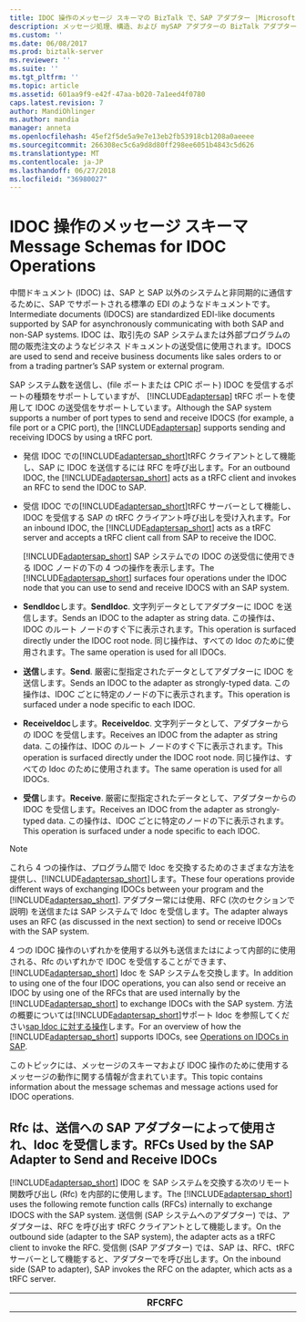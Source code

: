 ```yaml
---
title: IDOC 操作のメッセージ スキーマの BizTalk で、SAP アダプター |Microsoft Docs
description: メッセージ処理、構造、および mySAP アダプターの BizTalk アダプター パック (BAP) を使用して Idoc を送受信するアクション
ms.custom: ''
ms.date: 06/08/2017
ms.prod: biztalk-server
ms.reviewer: ''
ms.suite: ''
ms.tgt_pltfrm: ''
ms.topic: article
ms.assetid: 601aa9f9-e42f-47aa-b020-7a1eed4f0780
caps.latest.revision: 7
author: MandiOhlinger
ms.author: mandia
manager: anneta
ms.openlocfilehash: 45ef2f5de5a9e7e13eb2fb53918cb1208a0aeeee
ms.sourcegitcommit: 266308ec5c6a9d8d80ff298ee6051b4843c5d626
ms.translationtype: MT
ms.contentlocale: ja-JP
ms.lasthandoff: 06/27/2018
ms.locfileid: "36980027"
---
```

# <a name="message-schemas-for-idoc-operations"></a><span data-ttu-id="f9b9c-103">IDOC 操作のメッセージ スキーマ</span><span class="sxs-lookup"><span data-stu-id="f9b9c-103">Message Schemas for IDOC Operations</span></span>
<span data-ttu-id="f9b9c-104">中間ドキュメント (IDOC) は、SAP と SAP 以外のシステムと非同期的に通信するために、SAP でサポートされる標準の EDI のようなドキュメントです。</span><span class="sxs-lookup"><span data-stu-id="f9b9c-104">Intermediate documents (IDOCS) are standardized EDI-like documents supported by SAP for asynchronously communicating with both SAP and non-SAP systems.</span></span> <span data-ttu-id="f9b9c-105">IDOC は、取引先の SAP システムまたは外部プログラムの間の販売注文のようなビジネス ドキュメントの送受信に使用されます。</span><span class="sxs-lookup"><span data-stu-id="f9b9c-105">IDOCS are used to send and receive business documents like sales orders to or from a trading partner’s SAP system or external program.</span></span>  

 <span data-ttu-id="f9b9c-106">SAP システム数を送信し、(file ポートまたは CPIC ポート) IDOC を受信するポートの種類をサポートしていますが、 [!INCLUDE[adaptersap](../../includes/adaptersap-md.md)] tRFC ポートを使用して IDOC の送受信をサポートしています。</span><span class="sxs-lookup"><span data-stu-id="f9b9c-106">Although the SAP system supports a number of port types to send and receive IDOCS (for example, a file port or a CPIC port), the [!INCLUDE[adaptersap](../../includes/adaptersap-md.md)] supports sending and receiving IDOCS by using a tRFC port.</span></span>  

- <span data-ttu-id="f9b9c-107">発信 IDOC での[!INCLUDE[adaptersap_short](../../includes/adaptersap-short-md.md)]tRFC クライアントとして機能し、SAP に IDOC を送信するには RFC を呼び出します。</span><span class="sxs-lookup"><span data-stu-id="f9b9c-107">For an outbound IDOC, the [!INCLUDE[adaptersap_short](../../includes/adaptersap-short-md.md)] acts as a tRFC client and invokes an RFC to send the IDOC to SAP.</span></span>  

- <span data-ttu-id="f9b9c-108">受信 IDOC での[!INCLUDE[adaptersap_short](../../includes/adaptersap-short-md.md)]tRFC サーバーとして機能し、IDOC を受信する SAP の tRFC クライアント呼び出しを受け入れます。</span><span class="sxs-lookup"><span data-stu-id="f9b9c-108">For an inbound IDOC, the [!INCLUDE[adaptersap_short](../../includes/adaptersap-short-md.md)] acts as a tRFC server and accepts a tRFC client call from SAP to receive the IDOC.</span></span>  

  <span data-ttu-id="f9b9c-109">[!INCLUDE[adaptersap_short](../../includes/adaptersap-short-md.md)] SAP システムでの IDOC の送受信に使用できる IDOC ノードの下の 4 つの操作を表示します。</span><span class="sxs-lookup"><span data-stu-id="f9b9c-109">The [!INCLUDE[adaptersap_short](../../includes/adaptersap-short-md.md)] surfaces four operations under the IDOC node that you can use to send and receive IDOCS with an SAP system.</span></span>  

- <span data-ttu-id="f9b9c-110">**SendIdoc**します。</span><span class="sxs-lookup"><span data-stu-id="f9b9c-110">**SendIdoc**.</span></span> <span data-ttu-id="f9b9c-111">文字列データとしてアダプターに IDOC を送信します。</span><span class="sxs-lookup"><span data-stu-id="f9b9c-111">Sends an IDOC to the adapter as string data.</span></span> <span data-ttu-id="f9b9c-112">この操作は、IDOC のルート ノードのすぐ下に表示されます。</span><span class="sxs-lookup"><span data-stu-id="f9b9c-112">This operation is surfaced directly under the IDOC root node.</span></span> <span data-ttu-id="f9b9c-113">同じ操作は、すべての Idoc のために使用されます。</span><span class="sxs-lookup"><span data-stu-id="f9b9c-113">The same operation is used for all IDOCs.</span></span>  

- <span data-ttu-id="f9b9c-114">**送信**します。</span><span class="sxs-lookup"><span data-stu-id="f9b9c-114">**Send**.</span></span> <span data-ttu-id="f9b9c-115">厳密に型指定されたデータとしてアダプターに IDOC を送信します。</span><span class="sxs-lookup"><span data-stu-id="f9b9c-115">Sends an IDOC to the adapter as strongly-typed data.</span></span> <span data-ttu-id="f9b9c-116">この操作は、IDOC ごとに特定のノードの下に表示されます。</span><span class="sxs-lookup"><span data-stu-id="f9b9c-116">This operation is surfaced under a node specific to each IDOC.</span></span>  

- <span data-ttu-id="f9b9c-117">**ReceiveIdoc**します。</span><span class="sxs-lookup"><span data-stu-id="f9b9c-117">**ReceiveIdoc**.</span></span> <span data-ttu-id="f9b9c-118">文字列データとして、アダプターからの IDOC を受信します。</span><span class="sxs-lookup"><span data-stu-id="f9b9c-118">Receives an IDOC from the adapter as string data.</span></span> <span data-ttu-id="f9b9c-119">この操作は、IDOC のルート ノードのすぐ下に表示されます。</span><span class="sxs-lookup"><span data-stu-id="f9b9c-119">This operation is surfaced directly under the IDOC root node.</span></span> <span data-ttu-id="f9b9c-120">同じ操作は、すべての Idoc のために使用されます。</span><span class="sxs-lookup"><span data-stu-id="f9b9c-120">The same operation is used for all IDOCs.</span></span>  

- <span data-ttu-id="f9b9c-121">**受信**します。</span><span class="sxs-lookup"><span data-stu-id="f9b9c-121">**Receive**.</span></span> <span data-ttu-id="f9b9c-122">厳密に型指定されたデータとして、アダプターからの IDOC を受信します。</span><span class="sxs-lookup"><span data-stu-id="f9b9c-122">Receives an IDOC from the adapter as strongly-typed data.</span></span> <span data-ttu-id="f9b9c-123">この操作は、IDOC ごとに特定のノードの下に表示されます。</span><span class="sxs-lookup"><span data-stu-id="f9b9c-123">This operation is surfaced under a node specific to each IDOC.</span></span>  

> [!NOTE]
>  <span data-ttu-id="f9b9c-124">これら 4 つの操作は、プログラム間で Idoc を交換するためのさまざまな方法を提供し、[!INCLUDE[adaptersap_short](../../includes/adaptersap-short-md.md)]します。</span><span class="sxs-lookup"><span data-stu-id="f9b9c-124">These four operations provide different ways of exchanging IDOCs between your program and the [!INCLUDE[adaptersap_short](../../includes/adaptersap-short-md.md)].</span></span> <span data-ttu-id="f9b9c-125">アダプター常には使用、RFC (次のセクションで説明) を送信または SAP システムで Idoc を受信します。</span><span class="sxs-lookup"><span data-stu-id="f9b9c-125">The adapter always uses an RFC (as discussed in the next section) to send or receive IDOCs with the SAP system.</span></span>  

 <span data-ttu-id="f9b9c-126">4 つの IDOC 操作のいずれかを使用する以外も送信またはによって内部的に使用される、Rfc のいずれかで IDOC を受信することができます、 [!INCLUDE[adaptersap_short](../../includes/adaptersap-short-md.md)] Idoc を SAP システムを交換します。</span><span class="sxs-lookup"><span data-stu-id="f9b9c-126">In addition to using one of the four IDOC operations, you can also send or receive an IDOC by using one of the RFCs that are used internally by the [!INCLUDE[adaptersap_short](../../includes/adaptersap-short-md.md)] to exchange IDOCs with the SAP system.</span></span> <span data-ttu-id="f9b9c-127">方法の概要については[!INCLUDE[adaptersap_short](../../includes/adaptersap-short-md.md)]サポート Idoc を参照してください[sap Idoc に対する操作](../../adapters-and-accelerators/adapter-sap/operations-on-idocs-in-sap.md)します。</span><span class="sxs-lookup"><span data-stu-id="f9b9c-127">For an overview of how the [!INCLUDE[adaptersap_short](../../includes/adaptersap-short-md.md)] supports IDOCs, see [Operations on IDOCs in SAP](../../adapters-and-accelerators/adapter-sap/operations-on-idocs-in-sap.md).</span></span>  

 <span data-ttu-id="f9b9c-128">このトピックには、メッセージのスキーマおよび IDOC 操作のために使用するメッセージの動作に関する情報が含まれています。</span><span class="sxs-lookup"><span data-stu-id="f9b9c-128">This topic contains information about the message schemas and message actions used for IDOC operations.</span></span>  

## <a name="rfcs-used-by-the-sap-adapter-to-send-and-receive-idocs"></a><span data-ttu-id="f9b9c-129">Rfc は、送信への SAP アダプターによって使用され、Idoc を受信します。</span><span class="sxs-lookup"><span data-stu-id="f9b9c-129">RFCs Used by the SAP Adapter to Send and Receive IDOCs</span></span>  
 <span data-ttu-id="f9b9c-130">[!INCLUDE[adaptersap_short](../../includes/adaptersap-short-md.md)] IDOC を SAP システムを交換する次のリモート関数呼び出し (Rfc) を内部的に使用します。</span><span class="sxs-lookup"><span data-stu-id="f9b9c-130">The [!INCLUDE[adaptersap_short](../../includes/adaptersap-short-md.md)] uses the following remote function calls (RFCs) internally to exchange IDOCS with the SAP system.</span></span> <span data-ttu-id="f9b9c-131">送信側 (SAP システムへのアダプター) では、アダプターは、RFC を呼び出す tRFC クライアントとして機能します。</span><span class="sxs-lookup"><span data-stu-id="f9b9c-131">On the outbound side (adapter to the SAP system), the adapter acts as a tRFC client to invoke the RFC.</span></span> <span data-ttu-id="f9b9c-132">受信側 (SAP アダプター) では、SAP は、RFC、tRFC サーバーとして機能すると、アダプターでを呼び出します。</span><span class="sxs-lookup"><span data-stu-id="f9b9c-132">On the inbound side (SAP to adapter), SAP invokes the RFC on the adapter, which acts as a tRFC server.</span></span>  

|<span data-ttu-id="f9b9c-133">RFC</span><span class="sxs-lookup"><span data-stu-id="f9b9c-133">RFC</span></span>|<span data-ttu-id="f9b9c-134">説明</span><span class="sxs-lookup"><span data-stu-id="f9b9c-134">Description</span></span>|  
|---------|-----------------|  
|<span data-ttu-id="f9b9c-135">IDOC_INBOUND_ASYNCHRONOUS</span><span class="sxs-lookup"><span data-stu-id="f9b9c-135">IDOC_INBOUND_ASYNCHRONOUS</span></span>|<span data-ttu-id="f9b9c-136">この関数のモジュールは、4.0 およびそれ以降のリリースから使用されます。</span><span class="sxs-lookup"><span data-stu-id="f9b9c-136">This function module is used from release 4.0 and later.</span></span> <span data-ttu-id="f9b9c-137">4.x のリリースで有効なレコードの種類の IDOC を処理します。</span><span class="sxs-lookup"><span data-stu-id="f9b9c-137">It processes IDOCS in record types that are valid for 4.x releases.</span></span> <span data-ttu-id="f9b9c-138">これにより、長い IDOC セグメントの名前がサポートされていること。</span><span class="sxs-lookup"><span data-stu-id="f9b9c-138">This ensures that longer IDOC segment names are supported.</span></span><br /><br /> <span data-ttu-id="f9b9c-139">この RFC パラメーターは次のとおりです。</span><span class="sxs-lookup"><span data-stu-id="f9b9c-139">The parameters to this RFC include:</span></span><br /><br /> <span data-ttu-id="f9b9c-140">-idoc_control_rec_40 (SAP の構造は EDI_DC40)</span><span class="sxs-lookup"><span data-stu-id="f9b9c-140">- idoc_control_rec_40 (SAP structure is EDI_DC40)</span></span><br /><br /> <span data-ttu-id="f9b9c-141">-idoc_data_rec_40 (SAP の構造は EDI_DD40)</span><span class="sxs-lookup"><span data-stu-id="f9b9c-141">- idoc_data_rec_40 (SAP structure is EDI_DD40)</span></span><br /><br /> <span data-ttu-id="f9b9c-142">IDOC の制御レコードは、次のフィールドで構成されます。</span><span class="sxs-lookup"><span data-stu-id="f9b9c-142">The IDOC control record consists of the following fields:</span></span><br /><br /> <span data-ttu-id="f9b9c-143">- **Mestyp**します。</span><span class="sxs-lookup"><span data-stu-id="f9b9c-143">- **Mestyp**.</span></span> <span data-ttu-id="f9b9c-144">論理のメッセージの種類。</span><span class="sxs-lookup"><span data-stu-id="f9b9c-144">The logical message type.</span></span> <span data-ttu-id="f9b9c-145">メッセージのビジネスの意味を伝達します。</span><span class="sxs-lookup"><span data-stu-id="f9b9c-145">Conveys the business meaning of the message.</span></span> <span data-ttu-id="f9b9c-146">これは必須フィールドです。</span><span class="sxs-lookup"><span data-stu-id="f9b9c-146">This is a mandatory field.</span></span><br /><br /> <span data-ttu-id="f9b9c-147">- **Idoctyp**します。</span><span class="sxs-lookup"><span data-stu-id="f9b9c-147">- **Idoctyp**.</span></span> <span data-ttu-id="f9b9c-148">IDOC の基本的な構造体。</span><span class="sxs-lookup"><span data-stu-id="f9b9c-148">The basic structure of the IDOC.</span></span> <span data-ttu-id="f9b9c-149">このフィールドは、このメッセージを使用するレイアウトのセットを識別します。</span><span class="sxs-lookup"><span data-stu-id="f9b9c-149">This field identifies the layout set that uses this message.</span></span> <span data-ttu-id="f9b9c-150">これは必須フィールドです。</span><span class="sxs-lookup"><span data-stu-id="f9b9c-150">This is a mandatory field.</span></span><br /><br /> <span data-ttu-id="f9b9c-151">-                      **Cimtyp**します。</span><span class="sxs-lookup"><span data-stu-id="f9b9c-151">-                      **Cimtyp**.</span></span> <span data-ttu-id="f9b9c-152">顧客の拡張機能の構造体。</span><span class="sxs-lookup"><span data-stu-id="f9b9c-152">The structure of customer extension.</span></span> <span data-ttu-id="f9b9c-153">SAP の基本的な構造を拡張すると、お客様は、拡張機能の構造に名前を 必要があります。</span><span class="sxs-lookup"><span data-stu-id="f9b9c-153">If an SAP basic structure is extended, the customer must give a name to the structure of the extension.</span></span> <span data-ttu-id="f9b9c-154">これは、顧客が; 拡張機能を行った場合の必須フィールド初期それ以外の場合。</span><span class="sxs-lookup"><span data-stu-id="f9b9c-154">This is a mandatory field if a customer has made an enhancement; otherwise initial.</span></span><br /><br /> <span data-ttu-id="f9b9c-155">- **フィールドをパートナー**します。</span><span class="sxs-lookup"><span data-stu-id="f9b9c-155">- **Partner fields**.</span></span> <span data-ttu-id="f9b9c-156">これらは送信側であり、受信側パートナーの種類、パートナーの数、パートナー関数などのパートナー パラメーター。</span><span class="sxs-lookup"><span data-stu-id="f9b9c-156">These are send side and receive side partner parameters such as partner type, partner number, partner function.</span></span><br /><br /> <span data-ttu-id="f9b9c-157">IDOC データ レコードは、次のフィールドで構成されます。</span><span class="sxs-lookup"><span data-stu-id="f9b9c-157">The IDOC data record consists of the following fields:</span></span><br /><br /> <span data-ttu-id="f9b9c-158">- **ヘッダー フィールド**します。</span><span class="sxs-lookup"><span data-stu-id="f9b9c-158">- **Header fields**.</span></span> <span data-ttu-id="f9b9c-159">テーブル名、セグメントの数、セグメントの種類のヘッダー フィールドを分割します。</span><span class="sxs-lookup"><span data-stu-id="f9b9c-159">Segment header fields like table name, segment number, segment type.</span></span> <span data-ttu-id="f9b9c-160">これらは、必須フィールドです。</span><span class="sxs-lookup"><span data-stu-id="f9b9c-160">These are mandatory fields.</span></span><br /><br /> <span data-ttu-id="f9b9c-161">-                      **Sdata**します。</span><span class="sxs-lookup"><span data-stu-id="f9b9c-161">-                      **Sdata**.</span></span> <span data-ttu-id="f9b9c-162">IDOC で使用されるデータ用のフィールドを 1000 バイト文字。これは必須フィールドです。</span><span class="sxs-lookup"><span data-stu-id="f9b9c-162">1000-byte character field for the data used by the IDOC .This is a mandatory field.</span></span>|  
|<span data-ttu-id="f9b9c-163">INBOUND_IDOC_PROCESS</span><span class="sxs-lookup"><span data-stu-id="f9b9c-163">INBOUND_IDOC_PROCESS</span></span>|<span data-ttu-id="f9b9c-164">この関数のモジュールは、4.0 までのリリースで使用されます。</span><span class="sxs-lookup"><span data-stu-id="f9b9c-164">This function module is used for releases up to 4.0.</span></span> <span data-ttu-id="f9b9c-165">3.x リリースに対して有効なレコードの種類の IDOC を処理します。</span><span class="sxs-lookup"><span data-stu-id="f9b9c-165">It processes IDOCS in record types that are valid for 3.x releases.</span></span> <span data-ttu-id="f9b9c-166">4.x でこの関数モジュールを使用することもできます。</span><span class="sxs-lookup"><span data-stu-id="f9b9c-166">It is also possible to use this function module in 4.x.</span></span><br /><br /> <span data-ttu-id="f9b9c-167">この RFC パラメーターは次のとおりです。</span><span class="sxs-lookup"><span data-stu-id="f9b9c-167">The parameters to this RFC include:</span></span><br /><br /> <span data-ttu-id="f9b9c-168">-idoc_control (SAP の構造は EDI_DC)</span><span class="sxs-lookup"><span data-stu-id="f9b9c-168">- idoc_control (SAP structure is EDI_DC)</span></span><br /><br /> <span data-ttu-id="f9b9c-169">-idoc_data (SAP の構造は EDI_DD)</span><span class="sxs-lookup"><span data-stu-id="f9b9c-169">- idoc_data (SAP structure is EDI_DD)</span></span>|  

## <a name="operations-to-send-idocs"></a><span data-ttu-id="f9b9c-170">Idoc を送信する操作</span><span class="sxs-lookup"><span data-stu-id="f9b9c-170">Operations to Send IDOCs</span></span>  
 <span data-ttu-id="f9b9c-171">[!INCLUDE[adaptersap_short](../../includes/adaptersap-short-md.md)] Idoc を SAP システムに送信するクライアントの送信および SendIdoc の操作を公開します。</span><span class="sxs-lookup"><span data-stu-id="f9b9c-171">The [!INCLUDE[adaptersap_short](../../includes/adaptersap-short-md.md)] exposes the Send and SendIdoc operations for clients to send IDOCs to an SAP system.</span></span> <span data-ttu-id="f9b9c-172">送信操作では、IDOC は厳密に型指定されたデータとして表されます。SendIdoc 操作の場合は、IDOC は文字列データとして表されます。</span><span class="sxs-lookup"><span data-stu-id="f9b9c-172">For the Send operation, the IDOC is represented as strongly-typed data; for the SendIdoc operation, the IDOC is represented as string data.</span></span> <span data-ttu-id="f9b9c-173">これらの操作では、アダプターとアプリケーション間の IDOC のデータの表示方法を指定します。</span><span class="sxs-lookup"><span data-stu-id="f9b9c-173">These operations determine how the IDOC data is represented between the adapter and your application.</span></span> <span data-ttu-id="f9b9c-174">アダプターは常に、IDOC_INBOUND_ASYNCHRONOUS または IDOC_INBOUND_PROCESS (t) の RFC を使用して、sap の Idoc を送信します。</span><span class="sxs-lookup"><span data-stu-id="f9b9c-174">The adapter always sends IDOCs to SAP by using either the IDOC_INBOUND_ASYNCHRONOUS or the IDOC_INBOUND_PROCESS (t)RFC.</span></span> <span data-ttu-id="f9b9c-175">IDOC を SAP システムに送信するには、送信または SendIdoc 操作を使用することができますか、または適切な RFC を直接呼び出すことができます。</span><span class="sxs-lookup"><span data-stu-id="f9b9c-175">To send an IDOC to your SAP system, you can either use the Send or SendIdoc operation, or you can directly invoke the appropriate RFC.</span></span>  

### <a name="message-structures-for-idoc-client-operations"></a><span data-ttu-id="f9b9c-176">IDOC のクライアント操作のメッセージの構造体</span><span class="sxs-lookup"><span data-stu-id="f9b9c-176">Message Structures for IDOC Client Operations</span></span>  
 <span data-ttu-id="f9b9c-177">次の表では、送信と SendIdoc 操作のメッセージの構造を示します。</span><span class="sxs-lookup"><span data-stu-id="f9b9c-177">The following table shows the message structures for the Send and SendIdoc operations.</span></span>  


|     <span data-ttu-id="f9b9c-178">演算</span><span class="sxs-lookup"><span data-stu-id="f9b9c-178">Operation</span></span>     |                                                                                                                                                                                                                                                                                                                                                                                                                                                                                                                                                   <span data-ttu-id="f9b9c-179">XML の構造体</span><span class="sxs-lookup"><span data-stu-id="f9b9c-179">XML Structure</span></span>                                                                                                                                                                                                                                                                                                                                                                                                                                                                                                                                                    |                                                                                                                                                                                                                                                                                                                                                                   <span data-ttu-id="f9b9c-180">説明</span><span class="sxs-lookup"><span data-stu-id="f9b9c-180">Description</span></span>                                                                                                                                                                                                                                                                                                                                                                   |
|-------------------|--------------------------------------------------------------------------------------------------------------------------------------------------------------------------------------------------------------------------------------------------------------------------------------------------------------------------------------------------------------------------------------------------------------------------------------------------------------------------------------------------------------------------------------------------------------------------------------------------------------------------------------------------------------------------------------------------------------------------------------------------------------------------------------------------------------------------------------------------------------------------------------------------------------------------------------------------------------------------------------------------------------------------------------------------------------------------------------------------------------------|-------------------------------------------------------------------------------------------------------------------------------------------------------------------------------------------------------------------------------------------------------------------------------------------------------------------------------------------------------------------------------------------------------------------------------------------------------------------------------------------------------------------------------------------------------------------------------------------------------------------------------------------------------------------------------------------------------------------------------------------------|
|       <span data-ttu-id="f9b9c-181">Send</span><span class="sxs-lookup"><span data-stu-id="f9b9c-181">Send</span></span>        | `<Send xmlns="[MSG_VERSION]/Idoc/[VERSION]/[IDOCTYP]/                    [CIMTYP]/[RELNO]/Send">   <idocData>     <[EDI_DC40/EDI_DC] xmlns="/Types/Idoc/      [VERSION]/[IDOCTYP]/[CIMTYP]/[RELNO]">       <EDIDC_FIELD1>value1</ EDIDC_FIELD1>       <EDIDC_FIELD2>value2</ EDIDC_FIELD2>       …     </EDI_DC40>     <[SEGMENT_DEFN]_1>       <[DATAHEADERCOLUMN_[SEGHDR_FLD1]>         header_value_1       </[DATAHEADERCOLUMN_[SEGHDR_FLD1]>       <[DATAHEADERCOLUMN_[SEGHDR_FLD2]>         header_value_2       </[DATAHEADERCOLUMN_[SEGHDR_FLD2]>       …       <SEG_FIELD1>value1</SEG_FIELD1>       <SEG_FIELD2>value2</SEG_FIELD2>       …     </[SEGMENT_DEFN]_1>     <[SEGMENT_DEFN]_2>       <[DATAHEADERCOLUMN_[SEGHDR_FLD1]>         header_value_1       </[DATAHEADERCOLUMN_[SEGHDR_FLD1]>       <[DATAHEADERCOLUMN_[SEGHDR_FLD2]>         header_value_2       </[DATAHEADERCOLUMN_[SEGHDR_FLD2]>       …       <SEG_FIELD1>value1</SEG_FIELD1>       <SEG_FIELD2>value2</SEG_FIELD2>       …     </[SEGMENT_DEFN]_2>     …     </[EDI_DC40/EDI_DC]>   </idocData>   <guid>guid</guid> </Send>` |                                               <span data-ttu-id="f9b9c-182">厳密に型指定された IDOC を SAP に送信します。</span><span class="sxs-lookup"><span data-stu-id="f9b9c-182">Sends a strongly-typed IDOC to SAP</span></span><br /><br /> <span data-ttu-id="f9b9c-183">の IDOC スキーマは、厳密に型指定します。</span><span class="sxs-lookup"><span data-stu-id="f9b9c-183">- IDOC schema is strongly-typed.</span></span><br /><br /> <span data-ttu-id="f9b9c-184">-公開では、レコードのフィールドを制御します。</span><span class="sxs-lookup"><span data-stu-id="f9b9c-184">- Exposes control record fields.</span></span><br /><br /> <span data-ttu-id="f9b9c-185">-セグメント ヘッダーとセグメント フィールドを含むデータ レコードのフィールドを公開します。</span><span class="sxs-lookup"><span data-stu-id="f9b9c-185">- Exposes data record fields including segment headers and segment fields.</span></span><br /><br /> <span data-ttu-id="f9b9c-186">[!INCLUDE[adaptersap_short](../../includes/adaptersap-short-md.md)] SAP トランザクション ID (TID) IDOC を送信するために使用する GUID を関連付けます。</span><span class="sxs-lookup"><span data-stu-id="f9b9c-186">The [!INCLUDE[adaptersap_short](../../includes/adaptersap-short-md.md)] associates a GUID with the SAP transaction ID (TID) that it uses to send the IDOC.</span></span> <span data-ttu-id="f9b9c-187">要求メッセージ内での GUID を指定するかどうかを選択できます。</span><span class="sxs-lookup"><span data-stu-id="f9b9c-187">You can choose whether to specify a GUID in the request message.</span></span> <span data-ttu-id="f9b9c-188">GUID は、要求メッセージに含まれていない場合、[!INCLUDE[adaptersap_short](../../includes/adaptersap-short-md.md)]いずれかが生成されます。</span><span class="sxs-lookup"><span data-stu-id="f9b9c-188">If a GUID is not included in the request message, the [!INCLUDE[adaptersap_short](../../includes/adaptersap-short-md.md)] generates one.</span></span> <span data-ttu-id="f9b9c-189">GUID は、応答メッセージで返されます。</span><span class="sxs-lookup"><span data-stu-id="f9b9c-189">The GUID is returned in the response message.</span></span>                                                |
|   <span data-ttu-id="f9b9c-190">応答を送信します。</span><span class="sxs-lookup"><span data-stu-id="f9b9c-190">Send Response</span></span>   |                                                                                                                                                                                                                                                                                                                                                                                                                                                                                         `<SendResponse xmlns="[MSG_VERSION]/Idoc/[VERSION]/         [IDOCTYP]/[CIMTYP]/[RELNO]/Send">   <guid>guid</guid> </SendResponse>`                                                                                                                                                                                                                                                                                                                                                                                                                                                                                         | <span data-ttu-id="f9b9c-191">IDOC が SAP システムに送信されたことを示します。</span><span class="sxs-lookup"><span data-stu-id="f9b9c-191">Indicates that the IDOC has been sent to the SAP system.</span></span><br /><br /> <span data-ttu-id="f9b9c-192">場合、 **AutoConfirmSentIdocs**プロパティのバインドは**true**、 [!INCLUDE[adaptersap_short](../../includes/adaptersap-short-md.md)] SAP システムでトランザクションを自動的に確認し、応答で返される GUID を無視できます。</span><span class="sxs-lookup"><span data-stu-id="f9b9c-192">If the **AutoConfirmSentIdocs** binding property is **true**, the [!INCLUDE[adaptersap_short](../../includes/adaptersap-short-md.md)] automatically confirms the transaction on the SAP system, and you can ignore the GUID returned in the response.</span></span> <span data-ttu-id="f9b9c-193">場合、 **AutoConfirmSentIdocs**プロパティのバインドは**false**、呼び出す必要があります、 **RfcConfirmTransID**によって返される GUID を持つ操作、[!INCLUDE[adaptersap_short](../../includes/adaptersap-short-md.md)]にSAP システムでトランザクションを完了します。</span><span class="sxs-lookup"><span data-stu-id="f9b9c-193">If the **AutoConfirmSentIdocs** binding property is **false**, you must invoke the **RfcConfirmTransID** operation with the GUID returned by the [!INCLUDE[adaptersap_short](../../includes/adaptersap-short-md.md)] to complete the transaction on the SAP system.</span></span><br /><br /> <span data-ttu-id="f9b9c-194">呼び出すことができます、 **SapAdapterUtilities.ConvertGuidToTid**作業 (LUW) の論理ユニットに関連付けられている TID を取得します。</span><span class="sxs-lookup"><span data-stu-id="f9b9c-194">You can invoke the **SapAdapterUtilities.ConvertGuidToTid** method to obtain the TID associated with the logical unit of work (LUW).</span></span> |
|     <span data-ttu-id="f9b9c-195">SendIdoc</span><span class="sxs-lookup"><span data-stu-id="f9b9c-195">SendIdoc</span></span>      |                                                                                                                                                                                                                                                                                                                                                                                                                                                                                                    `<SendIdoc xmlns="[MSG_VERSION]/Idoc">   <idocData>docDataString</idocData>   <guid>guid</guid> </SendIdoc>`                                                                                                                                                                                                                                                                                                                                                                                                                                                                                                    |                                                                   <span data-ttu-id="f9b9c-196">厳密に型指定の IDOC を SAP に送信します。</span><span class="sxs-lookup"><span data-stu-id="f9b9c-196">Sends a weakly-typed IDOC to SAP.</span></span><br /><br /> <span data-ttu-id="f9b9c-197">の IDOC スキーマは、厳密に型指定します。</span><span class="sxs-lookup"><span data-stu-id="f9b9c-197">- IDOC schema is weakly-typed.</span></span><br /><br /> <span data-ttu-id="f9b9c-198">-制御レコードとレコードのデータで構成される 1 つの文字列フィールドとして、IDOC を公開します。</span><span class="sxs-lookup"><span data-stu-id="f9b9c-198">- Exposes the IDOC as a single string field that consists of the control record and data record.</span></span><br /><br /> <span data-ttu-id="f9b9c-199">[!INCLUDE[adaptersap_short](../../includes/adaptersap-short-md.md)] IDOC を送信するために使用する SAP TID は GUID に関連付けます。</span><span class="sxs-lookup"><span data-stu-id="f9b9c-199">The [!INCLUDE[adaptersap_short](../../includes/adaptersap-short-md.md)] associates a GUID with the SAP TID that it uses to send the IDOC.</span></span> <span data-ttu-id="f9b9c-200">要求メッセージ内での GUID を指定するかどうかを選択できます。</span><span class="sxs-lookup"><span data-stu-id="f9b9c-200">You can choose whether to specify a GUID in the request message.</span></span> <span data-ttu-id="f9b9c-201">GUID は、要求メッセージに含まれていない場合、[!INCLUDE[adaptersap_short](../../includes/adaptersap-short-md.md)]いずれかが生成されます。</span><span class="sxs-lookup"><span data-stu-id="f9b9c-201">If a GUID is not included in the request message, the [!INCLUDE[adaptersap_short](../../includes/adaptersap-short-md.md)] will generate one.</span></span> <span data-ttu-id="f9b9c-202">応答メッセージの GUID が返されます</span><span class="sxs-lookup"><span data-stu-id="f9b9c-202">The GUID is returned in the response message</span></span>                                                                    |
| <span data-ttu-id="f9b9c-203">SendIdoc 応答</span><span class="sxs-lookup"><span data-stu-id="f9b9c-203">SendIdoc Response</span></span> |                                                                                                                                                                                                                                                                                                                                                                                                                                                                                                              `<SendIdocResponse xmlns="[MSG_VERSION]/Idoc">   <guid>guid</guid> </SendIdocResponse>`                                                                                                                                                                                                                                                                                                                                                                                                                                                                                                               |             <span data-ttu-id="f9b9c-204">IDOC が SAP システムに送信されたことを示します。</span><span class="sxs-lookup"><span data-stu-id="f9b9c-204">Indicates that the IDOC has been sent to the SAP system.</span></span><br /><br /> <span data-ttu-id="f9b9c-205">場合、 **AutoConfirmSentIdocs**プロパティのバインドは**true**、 [!INCLUDE[adaptersap_short](../../includes/adaptersap-short-md.md)] SAP システムでトランザクションを自動的に確認し、応答で返される GUID を無視できます。</span><span class="sxs-lookup"><span data-stu-id="f9b9c-205">If the **AutoConfirmSentIdocs** binding property is **true**, the [!INCLUDE[adaptersap_short](../../includes/adaptersap-short-md.md)] automatically confirms the transaction on the SAP system, and you can ignore the GUID returned in the response.</span></span> <span data-ttu-id="f9b9c-206">場合、 **AutoConfirmSentIdocs**プロパティのバインドは**false**、呼び出す必要があります、 **RfcConfirmTransID**によって返される GUID を持つ操作、[!INCLUDE[adaptersap_short](../../includes/adaptersap-short-md.md)]にSAP システムでトランザクションを完了します。</span><span class="sxs-lookup"><span data-stu-id="f9b9c-206">If the **AutoConfirmSentIdocs** binding property is **false**, you must invoke the **RfcConfirmTransID** operation with the GUID returned by the [!INCLUDE[adaptersap_short](../../includes/adaptersap-short-md.md)]to complete the transaction on the SAP system.</span></span><br /><br /> <span data-ttu-id="f9b9c-207">呼び出すことができます、 **SapAdapterUtilities.ConvertGuidToTid** LUW に関連付けられている TID を取得します。</span><span class="sxs-lookup"><span data-stu-id="f9b9c-207">You can invoke the **SapAdapterUtilities.ConvertGuidToTid** method to obtain the TID associated with the LUW.</span></span>             |

 <span data-ttu-id="f9b9c-208">[MSG_VERSION] = メッセージ バージョン文字列。たとえば、http://Microsoft.LobServices.Sap/2007/03します。</span><span class="sxs-lookup"><span data-stu-id="f9b9c-208">[MSG_VERSION] = The message version string; for example, http://Microsoft.LobServices.Sap/2007/03.</span></span>  

 <span data-ttu-id="f9b9c-209">[バージョン] = IDOC のリリース バージョン (2 または 3)。</span><span class="sxs-lookup"><span data-stu-id="f9b9c-209">[VERSION] = IDOC release version (2 or 3).</span></span>  

 <span data-ttu-id="f9b9c-210">[IDOCTYP] = IDOC の種類。たとえば、ORDERS05 です。</span><span class="sxs-lookup"><span data-stu-id="f9b9c-210">[IDOCTYP] = IDOC type; for example, ORDERS05.</span></span>  

 <span data-ttu-id="f9b9c-211">[CIMTYP]、カスタマイズされた IDOC の Cimtype を = です。</span><span class="sxs-lookup"><span data-stu-id="f9b9c-211">[CIMTYP] = Cimtype of the customized IDOC.</span></span>  

 <span data-ttu-id="f9b9c-212">[RELNO]; のリリース番号を =たとえば、620 です。</span><span class="sxs-lookup"><span data-stu-id="f9b9c-212">[RELNO] = Release number; for example, 620.</span></span>  

 <span data-ttu-id="f9b9c-213">[EDI_DC40/EDI_DC] = リリース用に EDI_DC40 の Idoc のバージョン 3 およびの EDI_DC version2 Idoc をリリースします。</span><span class="sxs-lookup"><span data-stu-id="f9b9c-213">[EDI_DC40/EDI_DC]  = EDI_DC40 for release version 3 IDOCs and EDI_DC for release version2 IDOCs.</span></span>  

 <span data-ttu-id="f9b9c-214">[EDIDC_FIELD] EDI_DC40/EDI_DC 制御レコードの構造を構成するフィールドを = です。</span><span class="sxs-lookup"><span data-stu-id="f9b9c-214">[EDIDC_FIELD] = Field constituting the EDI_DC40/EDI_DC control record structure.</span></span>  

 <span data-ttu-id="f9b9c-215">[SEGMENT_DEFN] = セグメントの定義名 (セグメントの種類名ではなく)。たとえば、E2EDK01005 です。</span><span class="sxs-lookup"><span data-stu-id="f9b9c-215">[SEGMENT_DEFN] = Segment definition name (NOT segment type name); for example, E2EDK01005.</span></span> <span data-ttu-id="f9b9c-216">セグメントの定義のノードでした セグメント グループ ノードでは、表示されることも、IDOC の構造に基づいています。</span><span class="sxs-lookup"><span data-stu-id="f9b9c-216">Note that the segment definition node could also appear under a segment group node, based on the structure of the IDOC.</span></span>  

 <span data-ttu-id="f9b9c-217">[DATAHEADERCOLUMN_(SEGHDR_FLD)] = 各セグメントには、標準的な一連のヘッダー フィールドによって、セグメント データで構成されるセグメント ヘッダーを取得します。</span><span class="sxs-lookup"><span data-stu-id="f9b9c-217">[DATAHEADERCOLUMN_(SEGHDR_FLD)] = Each segment has a segment header that consists of a standard set of header fields followed by the segment data.</span></span> <span data-ttu-id="f9b9c-218">セグメントのデータは、すべてのセグメント フィールドとデータで構成されます。</span><span class="sxs-lookup"><span data-stu-id="f9b9c-218">The segment data consists of all segment fields and data.</span></span> <span data-ttu-id="f9b9c-219">このノードが表すセグメント ヘッダー フィールド。たとえば、DATAHEADERCOLUMN_SEGNAM です。</span><span class="sxs-lookup"><span data-stu-id="f9b9c-219">This node represents the segment header fields; for example, DATAHEADERCOLUMN_SEGNAM.</span></span>  

 <span data-ttu-id="f9b9c-220">[SEG_FIELD] 特定のセグメントの定義 [SEGMENT_DEFN] を構成するセグメント フィールド名を = です。</span><span class="sxs-lookup"><span data-stu-id="f9b9c-220">[SEG_FIELD] = Segment field name constituting a particular segment definition [SEGMENT_DEFN].</span></span>  

 <span data-ttu-id="f9b9c-221">[guid] = GUID パラメーター。</span><span class="sxs-lookup"><span data-stu-id="f9b9c-221">[guid] = GUID parameter.</span></span>  

### <a name="message-actions-for-idoc-client-operations"></a><span data-ttu-id="f9b9c-222">IDOC のクライアント操作のメッセージのアクション</span><span class="sxs-lookup"><span data-stu-id="f9b9c-222">Message Actions for IDOC Client Operations</span></span>  
 <span data-ttu-id="f9b9c-223">次の表では、送信と SendIdoc の操作のためのメッセージのアクションを示します。</span><span class="sxs-lookup"><span data-stu-id="f9b9c-223">The following table shows the message actions for the Send and SendIdoc operations.</span></span>  


|     <span data-ttu-id="f9b9c-224">演算</span><span class="sxs-lookup"><span data-stu-id="f9b9c-224">Operation</span></span>     |                                   <span data-ttu-id="f9b9c-225">操作</span><span class="sxs-lookup"><span data-stu-id="f9b9c-225">Action</span></span>                                   |                                   <span data-ttu-id="f9b9c-226">例</span><span class="sxs-lookup"><span data-stu-id="f9b9c-226">Example</span></span>                                   |
|-------------------|----------------------------------------------------------------------------|-----------------------------------------------------------------------------|
|       <span data-ttu-id="f9b9c-227">Send</span><span class="sxs-lookup"><span data-stu-id="f9b9c-227">Send</span></span>        |     <span data-ttu-id="f9b9c-228">[MESSAGE_VERSION]/Idoc/[バージョン]/[IDOCTYP]/[CIMTYP]/[RELNO]/[送信]</span><span class="sxs-lookup"><span data-stu-id="f9b9c-228">[MESSAGE_VERSION]/Idoc/[VERSION] /[IDOCTYP]/[CIMTYP]/[RELNO]/Send</span></span>      |     http://Microsoft.LobServices.Sap/2007/03/Idoc/3/ORDERS05//620/Send      |
|   <span data-ttu-id="f9b9c-229">応答を送信します。</span><span class="sxs-lookup"><span data-stu-id="f9b9c-229">Send Response</span></span>   | <span data-ttu-id="f9b9c-230">[MESSAGE_VERSION]/Idoc/[バージョン]/[IDOCTYP]/[CIMTYP]/[RELNO]/送信/応答</span><span class="sxs-lookup"><span data-stu-id="f9b9c-230">[MESSAGE_VERSION]/Idoc/[VERSION] /[IDOCTYP]/[CIMTYP]/[RELNO]/Send/response</span></span> | http://Microsoft.LobServices.Sap/2007/03/Idoc/3/ORDERS05//620/Send/response |
|     <span data-ttu-id="f9b9c-231">SendIdoc</span><span class="sxs-lookup"><span data-stu-id="f9b9c-231">SendIdoc</span></span>      |                      <span data-ttu-id="f9b9c-232">[MESSAGE_VERSION]/Idoc SendIdoc</span><span class="sxs-lookup"><span data-stu-id="f9b9c-232">[MESSAGE_VERSION]/Idoc/SendIdoc</span></span>                       |           http://Microsoft.LobServices.Sap/2007/03/Idoc/SendIdoc            |
| <span data-ttu-id="f9b9c-233">SendIdoc 応答</span><span class="sxs-lookup"><span data-stu-id="f9b9c-233">SendIdoc Response</span></span> |                  <span data-ttu-id="f9b9c-234">[MESSAGE_VERSION]/Idoc/SendIdoc/応答</span><span class="sxs-lookup"><span data-stu-id="f9b9c-234">[MESSAGE_VERSION]/Idoc/SendIdoc/response</span></span>                  |       http://Microsoft.LobServices.Sap/2007/03/Idoc/SendIdoc/response       |

 <span data-ttu-id="f9b9c-235">[MESSAGE_VERSION] = メッセージ バージョン文字列。たとえば、http://Microsoft.LobServices.Sap/2007/03します。</span><span class="sxs-lookup"><span data-stu-id="f9b9c-235">[MESSAGE_VERSION] = The message version string; for example, http://Microsoft.LobServices.Sap/2007/03.</span></span>  

 <span data-ttu-id="f9b9c-236">[バージョン] = IDOC のリリース バージョン (2 または 3)。</span><span class="sxs-lookup"><span data-stu-id="f9b9c-236">[VERSION] = IDOC release version (2 or 3).</span></span>  

 <span data-ttu-id="f9b9c-237">[IDOCTYP] = IDOC の種類。たとえば、ORDERS05 です。</span><span class="sxs-lookup"><span data-stu-id="f9b9c-237">[IDOCTYP] = IDOC type; for example, ORDERS05.</span></span>  

 <span data-ttu-id="f9b9c-238">[CIMTYP]、カスタマイズされた IDOC の Cimtype を = です。</span><span class="sxs-lookup"><span data-stu-id="f9b9c-238">[CIMTYP] = Cimtype of the customized IDOC.</span></span>  

 <span data-ttu-id="f9b9c-239">[RELNO]; のリリース番号を =たとえば、620 です。</span><span class="sxs-lookup"><span data-stu-id="f9b9c-239">[RELNO] = Release number; for example, 620.</span></span>  

## <a name="operations-to-receive-idocs"></a><span data-ttu-id="f9b9c-240">Idoc を受信する操作</span><span class="sxs-lookup"><span data-stu-id="f9b9c-240">Operations to Receive IDOCs</span></span>  
 <span data-ttu-id="f9b9c-241">[!INCLUDE[adaptersap_short](../../includes/adaptersap-short-md.md)] SAP システムから Idoc を受信するアプリケーションの受信および ReceiveIdoc の操作を公開します。</span><span class="sxs-lookup"><span data-stu-id="f9b9c-241">The [!INCLUDE[adaptersap_short](../../includes/adaptersap-short-md.md)] exposes the Receive and ReceiveIdoc operations for applications to receive IDOCs from an SAP system.</span></span> <span data-ttu-id="f9b9c-242">受信操作では、IDOC は厳密に型指定されたデータとして表されます。ReceiveIdoc 操作の場合は、IDOC は文字列データとして表されます。</span><span class="sxs-lookup"><span data-stu-id="f9b9c-242">For the Receive operation, the IDOC is represented as strongly-typed data; for the ReceiveIdoc operation, the IDOC is represented as string data.</span></span>  

 <span data-ttu-id="f9b9c-243">これらの操作では、アダプターによって、アプリケーションに IDOC データを生成する方法を決定します。</span><span class="sxs-lookup"><span data-stu-id="f9b9c-243">These operations determine how the IDOC data is emitted by the adapter to your application.</span></span> <span data-ttu-id="f9b9c-244">アダプターは常に、IDOC_INBOUND_ASYNCHRONOUS または IDOC_INBOUND_PROCESS tRFC として、SAP システムから Idoc を受け取ります。</span><span class="sxs-lookup"><span data-stu-id="f9b9c-244">The adapter always receives IDOCs from the SAP system as either an IDOC_INBOUND_ASYNCHRONOUS or IDOC_INBOUND_PROCESS tRFC.</span></span> <span data-ttu-id="f9b9c-245">受信パイプラインまたは ReceiveIdoc の操作を使用するかまたは RFC 形式で IDOC データを受信することができます。</span><span class="sxs-lookup"><span data-stu-id="f9b9c-245">You can either use the Receive or ReceiveIdoc operation, or you can receive IDOC data in RFC format.</span></span> <span data-ttu-id="f9b9c-246">設定する、 **ReceiveIdocFormat**は、アダプターは、アプリケーションに IDOC データ出力形式を指定するプロパティをバインドします。</span><span class="sxs-lookup"><span data-stu-id="f9b9c-246">You set the **ReceiveIdocFormat** binding property to specify the format in which the adapter emits the IDOC data to your application.</span></span> <span data-ttu-id="f9b9c-247">詳細については、[!INCLUDE[adaptersap_short](../../includes/adaptersap-short-md.md)]バインドのプロパティを参照してください[mySAP Business Suite のバインドのプロパティの BizTalk アダプターについて](../../adapters-and-accelerators/adapter-sap/read-about-biztalk-adapter-for-mysap-business-suite-binding-properties.md)します。</span><span class="sxs-lookup"><span data-stu-id="f9b9c-247">For more information about the [!INCLUDE[adaptersap_short](../../includes/adaptersap-short-md.md)] binding properties, see [Read about BizTalk Adapter for mySAP Business Suite binding properties](../../adapters-and-accelerators/adapter-sap/read-about-biztalk-adapter-for-mysap-business-suite-binding-properties.md).</span></span>  

### <a name="message-structures-for-idoc-receive-operations"></a><span data-ttu-id="f9b9c-248">メッセージの構造体の IDOC の受信操作</span><span class="sxs-lookup"><span data-stu-id="f9b9c-248">Message Structures for IDOC Receive Operations</span></span>  
 <span data-ttu-id="f9b9c-249">次の表は、受信および ReceiveIdoc 操作のメッセージの構造を示します。</span><span class="sxs-lookup"><span data-stu-id="f9b9c-249">The following table shows the message structures for the Receive and ReceiveIdoc operations.</span></span>  

|<span data-ttu-id="f9b9c-250">演算</span><span class="sxs-lookup"><span data-stu-id="f9b9c-250">Operation</span></span>|<span data-ttu-id="f9b9c-251">XML の構造体</span><span class="sxs-lookup"><span data-stu-id="f9b9c-251">XML Structure</span></span>|<span data-ttu-id="f9b9c-252">説明</span><span class="sxs-lookup"><span data-stu-id="f9b9c-252">Description</span></span>|  
|---------------|-------------------|-----------------|  
|<span data-ttu-id="f9b9c-253">Receive</span><span class="sxs-lookup"><span data-stu-id="f9b9c-253">Receive</span></span>|`<Receive xmlns="[MSG_VERSION]/Idoc/[VERSION]/[IDOCTYP]/                 [CIMTYP]/[RELNO]/Receive">   <idocData>     <[EDI_DC40/EDI_DC] xmlns="/Types/Idoc/      [VERSION]/[IDOCTYP]/[CIMTYP]/[RELNO]">       <EDIDC_FIELD1>value1</ EDIDC_FIELD1>       <EDIDC_FIELD2>value2</ EDIDC_FIELD2>       …     </EDI_DC40>     <[SEGMENT_DEFN]_1>       <[DATAHEADERCOLUMN_[SEGHDR_FLD1]>         header_value_1       </[DATAHEADERCOLUMN_[SEGHDR_FLD1]>       <[DATAHEADERCOLUMN_[SEGHDR_FLD2]>         header_value_2       </[DATAHEADERCOLUMN_[SEGHDR_FLD2]>       …       <SEG_FIELD1>value1</SEG_FIELD1>       <SEG_FIELD2>value2</SEG_FIELD2>       …     </[SEGMENT_DEFN]_1>     <[SEGMENT_DEFN]_2>       <[DATAHEADERCOLUMN_[SEGHDR_FLD1]>         header_value_1       </[DATAHEADERCOLUMN_[SEGHDR_FLD1]>       <[DATAHEADERCOLUMN_[SEGHDR_FLD2]>         header_value_2       </[DATAHEADERCOLUMN_[SEGHDR_FLD2]>       …       <SEG_FIELD1>value1</SEG_FIELD1>       <SEG_FIELD2>value2</SEG_FIELD2>       …     </[SEGMENT_DEFN]_2>     …     </[EDI_DC40/EDI_DC]>   </idocData> </Receive>`|<span data-ttu-id="f9b9c-254">厳密に型指定された IDOC を SAP から受信します。</span><span class="sxs-lookup"><span data-stu-id="f9b9c-254">Receives a strongly-typed IDOC from SAP</span></span><br /><br /> <span data-ttu-id="f9b9c-255">の IDOC スキーマは、厳密に型指定します。</span><span class="sxs-lookup"><span data-stu-id="f9b9c-255">- IDOC schema is strongly-typed.</span></span><br /><br /> <span data-ttu-id="f9b9c-256">-公開では、レコードのフィールドを制御します。</span><span class="sxs-lookup"><span data-stu-id="f9b9c-256">- Exposes control record fields.</span></span><br /><br /> <span data-ttu-id="f9b9c-257">-セグメント ヘッダーとセグメント フィールドを含むデータ レコードのフィールドを公開します。</span><span class="sxs-lookup"><span data-stu-id="f9b9c-257">- Exposes data record fields including segment headers and segment fields.</span></span>|  
|<span data-ttu-id="f9b9c-258">応答を受信します。</span><span class="sxs-lookup"><span data-stu-id="f9b9c-258">Receive Response</span></span>|`<ReceiveResponse xmlns="[MSG_VERSION]/Idoc/[VERSION]/[IDOCTYP]/         [CIMTYP]/[RELNO]/Receive"> </ReceiveResponse>`|<span data-ttu-id="f9b9c-259">IDOC が SAP システムから受信されたことを示します。</span><span class="sxs-lookup"><span data-stu-id="f9b9c-259">Indicates that the IDOC has been received from the SAP system.</span></span>|  
|<span data-ttu-id="f9b9c-260">ReceiveIdoc</span><span class="sxs-lookup"><span data-stu-id="f9b9c-260">ReceiveIdoc</span></span>|`<ReceiveIdoc xmlns="[MSG_VERSION]/Idoc">   <idocData>docDataString</idocData> </ReceiveIdoc>`|<span data-ttu-id="f9b9c-261">厳密に型指定の IDOC を SAP から受信します。</span><span class="sxs-lookup"><span data-stu-id="f9b9c-261">Receives a weakly-typed IDOC from SAP.</span></span><br /><br /> <span data-ttu-id="f9b9c-262">の IDOC スキーマは、厳密に型指定します。</span><span class="sxs-lookup"><span data-stu-id="f9b9c-262">- IDOC schema is weakly-typed.</span></span><br /><br /> <span data-ttu-id="f9b9c-263">-制御レコードとレコードのデータで構成される 1 つの文字列フィールドとして、IDOC を公開します。</span><span class="sxs-lookup"><span data-stu-id="f9b9c-263">- Exposes the IDOC as a single string field that consists of the control record and data record.</span></span>|  
|<span data-ttu-id="f9b9c-264">ReceiveIdoc 応答</span><span class="sxs-lookup"><span data-stu-id="f9b9c-264">ReceiveIdoc Response</span></span>|`<ReceiveIdocResponse xmlns="[MSG_VERSION]/Idoc"> </ReceiveIdocResponse>`|<span data-ttu-id="f9b9c-265">IDOC が SAP システムから受信されたことを示します。</span><span class="sxs-lookup"><span data-stu-id="f9b9c-265">Indicates that the IDOC has been received from the SAP system.</span></span>|  

 <span data-ttu-id="f9b9c-266">[MSG_VERSION] = メッセージ バージョン文字列。たとえば、http://Microsoft.LobServices.Sap/2007/03します。</span><span class="sxs-lookup"><span data-stu-id="f9b9c-266">[MSG_VERSION] = The message version string; for example, http://Microsoft.LobServices.Sap/2007/03.</span></span>  

 <span data-ttu-id="f9b9c-267">[バージョン] = IDOC のリリース バージョン (2 または 3)。</span><span class="sxs-lookup"><span data-stu-id="f9b9c-267">[VERSION] = IDOC release version (2 or 3).</span></span>  

 <span data-ttu-id="f9b9c-268">[IDOCTYP] = IDOC の種類。たとえば、ORDERS05 です。</span><span class="sxs-lookup"><span data-stu-id="f9b9c-268">[IDOCTYP] = IDOC type; for example, ORDERS05.</span></span>  

 <span data-ttu-id="f9b9c-269">[CIMTYP]、カスタマイズされた IDOC の Cimtype を = です。</span><span class="sxs-lookup"><span data-stu-id="f9b9c-269">[CIMTYP] = Cimtype of the customized IDOC.</span></span>  

 <span data-ttu-id="f9b9c-270">[RELNO]; のリリース番号を =たとえば、620 です。</span><span class="sxs-lookup"><span data-stu-id="f9b9c-270">[RELNO] = Release number; for example, 620.</span></span>  

 <span data-ttu-id="f9b9c-271">[EDI_DC40/EDI_DC] = リリース用に EDI_DC40 の Idoc のバージョン 3 および EDI_DC の Idoc のバージョン 2 をリリースします。</span><span class="sxs-lookup"><span data-stu-id="f9b9c-271">[EDI_DC40/EDI_DC]  = EDI_DC40 for release version 3 IDOCs and EDI_DC for release version 2 IDOCs.</span></span>  

 <span data-ttu-id="f9b9c-272">[EDIDC_FIELD] EDI_DC40/EDI_DC 制御レコードの構造を構成するフィールドを = です。</span><span class="sxs-lookup"><span data-stu-id="f9b9c-272">[EDIDC_FIELD] = Field constituting the EDI_DC40/EDI_DC control record structure.</span></span>  

 <span data-ttu-id="f9b9c-273">[SEGMENT_DEFN] = セグメントの定義名 (セグメントの種類名ではなく)。たとえば、E2EDK01005 です。</span><span class="sxs-lookup"><span data-stu-id="f9b9c-273">[SEGMENT_DEFN] = Segment definition name (NOT segment type name); for example, E2EDK01005.</span></span> <span data-ttu-id="f9b9c-274">セグメントの定義のノードは、IDOC の構造に基づいて、セグメント グループ ノードも表示できます。</span><span class="sxs-lookup"><span data-stu-id="f9b9c-274">The segment definition node can also appear under a segment group node, based on the structure of the IDOC.</span></span>  

 <span data-ttu-id="f9b9c-275">[DATAHEADERCOLUMN_(SEGHDR_FLD)] = 各セグメントには、標準的な一連のヘッダー フィールドによって、セグメント データで構成されるセグメント ヘッダーを取得します。</span><span class="sxs-lookup"><span data-stu-id="f9b9c-275">[DATAHEADERCOLUMN_(SEGHDR_FLD)] = Each segment has a segment header that consists of a standard set of header fields followed by the segment data.</span></span> <span data-ttu-id="f9b9c-276">セグメントのデータは、すべてのセグメント フィールドとデータで構成されます。</span><span class="sxs-lookup"><span data-stu-id="f9b9c-276">The segment data consists of all segment fields and data.</span></span> <span data-ttu-id="f9b9c-277">このノードが表すセグメント ヘッダー フィールド。たとえば、DATAHEADERCOLUMN_SEGNAM です。</span><span class="sxs-lookup"><span data-stu-id="f9b9c-277">This node represents the segment header fields; for example, DATAHEADERCOLUMN_SEGNAM.</span></span>  

 <span data-ttu-id="f9b9c-278">[SEG_FIELD] 特定のセグメントの定義 [SEGMENT_DEFN] を構成するセグメント フィールド名を = です。</span><span class="sxs-lookup"><span data-stu-id="f9b9c-278">[SEG_FIELD] = Segment field name constituting a particular segment definition [SEGMENT_DEFN].</span></span>  

#### <a name="receiving-an-idoc-in-rfc-format"></a><span data-ttu-id="f9b9c-279">RFC 形式で IDOC を受信</span><span class="sxs-lookup"><span data-stu-id="f9b9c-279">Receiving an IDOC in RFC Format</span></span>  
 <span data-ttu-id="f9b9c-280">RFC 形式で Idoc を受信できます。</span><span class="sxs-lookup"><span data-stu-id="f9b9c-280">You can also receive IDocs in RFC format.</span></span> <span data-ttu-id="f9b9c-281">Idoc を SAP から受信するために使用する Rfc は次のとおりです。</span><span class="sxs-lookup"><span data-stu-id="f9b9c-281">The RFCs used to receive IDOCs from SAP are:</span></span>  

- <span data-ttu-id="f9b9c-282">Idoc のバージョン 3 の IDOC_INBOUND_ASYNCHRONOUS します。</span><span class="sxs-lookup"><span data-stu-id="f9b9c-282">IDOC_INBOUND_ASYNCHRONOUS for version 3 IDOCs.</span></span>  

- <span data-ttu-id="f9b9c-283">Idoc のバージョン 2 の INBOUND_IDOC_PROCESS します。</span><span class="sxs-lookup"><span data-stu-id="f9b9c-283">INBOUND_IDOC_PROCESS for version 2 IDOCs.</span></span>  

  <span data-ttu-id="f9b9c-284">次のコードでは、IDOC_INBOUND_ASYNCHRONOUS 操作として受信した IDOC の構造を示します。</span><span class="sxs-lookup"><span data-stu-id="f9b9c-284">The following code shows the structure of an IDOC received as an IDOC_INBOUND_ASYNCHRONOUS operation.</span></span>  

```  
<IDOC_INBOUND_ASYNCHRONOUS xmlns="http://Microsoft.LobServices.Sap/2007/03/Rfc/">  
  <IDOC_CONTROL_REC_40>  
    <EDI_DC40 xmlns="http://Microsoft.LobServices.Sap/2007/03/Types/Rfc/">  
      <EDIDC_FIELD1>field1</EDIDC_FIELD1>  
      <EDIDC_FIELD2>field2</EDIDC_FIELD2>  
      …  
    </EDI_DC40>  
  <IDOC_DATA_REC_40>  
    <EDI_DD40 xmlns="http://Microsoft.LobServices.Sap/2007/03/Types/Rfc/">  
      <[SEG_HEADER_FIELD1]>value1</[SEG_HEADER_FIELD1]>  
      <[SEG_HEADER_FIELD2]>value2</[SEG_HEADER_FIELD2]>  
      …  
      <SDATA>segment value</SDATA>  
    </EDI_DD40>  
    …  
  </IDOC_DATA_REC_40>  
</IDOC_INBOUND_ASYNCHRONOUS>  
```  

 <span data-ttu-id="f9b9c-285">[EDIDC_FIELD] EDI_DC40/EDI_DC 制御レコードの構造を構成するフィールドを =</span><span class="sxs-lookup"><span data-stu-id="f9b9c-285">[EDIDC_FIELD] = Field constituting the EDI_DC40/EDI_DC control record structure</span></span>  

 <span data-ttu-id="f9b9c-286">[SEG_HEADER_FIELD] = 各セグメントには、標準的な一連のヘッダー フィールドによって、セグメント データで構成されるセグメント ヘッダーを取得します。</span><span class="sxs-lookup"><span data-stu-id="f9b9c-286">[SEG_HEADER_FIELD] = Each segment has a segment header that consists of a standard set of header fields followed by the segment data.</span></span> <span data-ttu-id="f9b9c-287">セグメントのデータは、すべてのセグメント フィールドとデータで構成されます。</span><span class="sxs-lookup"><span data-stu-id="f9b9c-287">The segment data consists of all segment fields and data.</span></span> <span data-ttu-id="f9b9c-288">このノードが表すセグメント ヘッダー フィールド。たとえば、SEGNAM、MANDT、および DOCNUM にします。</span><span class="sxs-lookup"><span data-stu-id="f9b9c-288">This node represents the segment header fields; for example, SEGNAM, MANDT, and DOCNUM.</span></span>  

 <span data-ttu-id="f9b9c-289">TRFC 操作の詳細形式の詳細については、次を参照してください。 [tRFC 操作のメッセージ スキーマ](../../adapters-and-accelerators/adapter-sap/message-schemas-for-trfc-operations.md)します。</span><span class="sxs-lookup"><span data-stu-id="f9b9c-289">For more information about the format of tRFC operations, see [Message Schemas for tRFC Operations](../../adapters-and-accelerators/adapter-sap/message-schemas-for-trfc-operations.md).</span></span>  

### <a name="message-actions-for-idoc-receive-operations"></a><span data-ttu-id="f9b9c-290">メッセージのアクションの IDOC の受信操作</span><span class="sxs-lookup"><span data-stu-id="f9b9c-290">Message Actions for IDOC Receive Operations</span></span>  
 <span data-ttu-id="f9b9c-291">次の表では、受信と ReceiveIdoc の操作のためのメッセージのアクションを示します。</span><span class="sxs-lookup"><span data-stu-id="f9b9c-291">The following table shows the message actions for the Receive and ReceiveIdoc operations.</span></span>  


|      <span data-ttu-id="f9b9c-292">演算</span><span class="sxs-lookup"><span data-stu-id="f9b9c-292">Operation</span></span>       |                                    <span data-ttu-id="f9b9c-293">操作</span><span class="sxs-lookup"><span data-stu-id="f9b9c-293">Action</span></span>                                     |                                    <span data-ttu-id="f9b9c-294">例</span><span class="sxs-lookup"><span data-stu-id="f9b9c-294">Example</span></span>                                     |
|----------------------|-------------------------------------------------------------------------------|--------------------------------------------------------------------------------|
|       <span data-ttu-id="f9b9c-295">Receive</span><span class="sxs-lookup"><span data-stu-id="f9b9c-295">Receive</span></span>        |     <span data-ttu-id="f9b9c-296">[MESSAGE_VERSION]/Idoc/[バージョン]/[IDOCTYP]/[CIMTYP]/[RELNO]/受信</span><span class="sxs-lookup"><span data-stu-id="f9b9c-296">[MESSAGE_VERSION]/Idoc/[VERSION] /[IDOCTYP]/[CIMTYP]/[RELNO]/Receive</span></span>      |     http://Microsoft.LobServices.Sap/2007/03/Idoc/3/ORDERS05//620/Receive      |
|   <span data-ttu-id="f9b9c-297">応答を受信します。</span><span class="sxs-lookup"><span data-stu-id="f9b9c-297">Receive Response</span></span>   | <span data-ttu-id="f9b9c-298">[MESSAGE_VERSION]/Idoc/[バージョン]/[IDOCTYP]/[CIMTYP]/[RELNO]/受信/応答</span><span class="sxs-lookup"><span data-stu-id="f9b9c-298">[MESSAGE_VERSION]/Idoc/[VERSION] /[IDOCTYP]/[CIMTYP]/[RELNO]/Receive/response</span></span> | http://Microsoft.LobServices.Sap/2007/03/Idoc/3/ORDERS05//620/Receive/response |
|     <span data-ttu-id="f9b9c-299">ReceiveIdoc</span><span class="sxs-lookup"><span data-stu-id="f9b9c-299">ReceiveIdoc</span></span>      |                      <span data-ttu-id="f9b9c-300">[MESSAGE_VERSION]/Idoc ReceiveIdoc</span><span class="sxs-lookup"><span data-stu-id="f9b9c-300">[MESSAGE_VERSION]/Idoc/ReceiveIdoc</span></span>                       |           http://Microsoft.LobServices.Sap/2007/03/Idoc/ReceiveIdoc            |
| <span data-ttu-id="f9b9c-301">ReceiveIdoc 応答</span><span class="sxs-lookup"><span data-stu-id="f9b9c-301">ReceiveIdoc Response</span></span> |                  <span data-ttu-id="f9b9c-302">[MESSAGE_VERSION]/Idoc/ReceiveIdoc/応答</span><span class="sxs-lookup"><span data-stu-id="f9b9c-302">[MESSAGE_VERSION]/Idoc/ReceiveIdoc/response</span></span>                  |       http://Microsoft.LobServices.Sap/2007/03/Idoc/ReceiveIdoc/response       |

